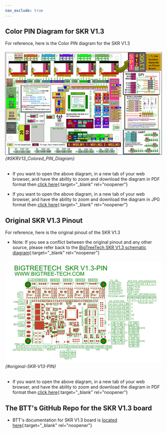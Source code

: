 ```yaml
---
nav_exclude: true
---
```

## Color PIN Diagram for SKR V1.3

For reference, here is the Color PIN diagram for the SKR V1.3

###### ![](./images/SKRV1.3_Colored_PIN_Diagram_300.jpg) {#SKRV13_Colored_PIN_Diagram}

* If you want to open the above diagram, in a new tab of your web browser, and have the ability to zoom and download the diagram in PDF format then [click here](./images/SKRV1.3_Colored_PIN_Diagram.pdf){:target="_blank" rel="noopener"}

* If you want to open the above diagram, in a new tab of your web browser, and have the ability to zoom and download the diagram in JPG format then [click here](./images/SKRV1.3_Colored_PIN_Diagram_300.jpg){:target="_blank" rel="noopener"}

## Original SKR V1.3 Pinout

For reference, here is the original pinout of the SKR V1.3

* Note: If you see a conflict between the original pinout and any other source, please refer back to the [BigTreeTech SKR V1.3 schematic diagram](<./images/SKR-V1.3-SCH.pdf>){:target="_blank" rel="noopener"}

###### ![](./images/original-SKR-V1.3-PIN_150.jpg) {#original-SKR-V13-PIN}

* If you want to open the above diagram, in a new tab of your web browser, and have the ability to zoom and download the diagram in PDF format then [click here](<./images/SKR-V1.3-PIN.pdf>){:target="_blank" rel="noopener"}

## The BTT's GitHub Repo for the SKR V1.3 board

* BTT's documentation for SKR V1.3 board is [located here](https://github.com/bigtreetech/BIGTREETECH-SKR-V1.3/tree/master/BTT%20SKR%20V1.3){:target="_blank" rel="noopener"}